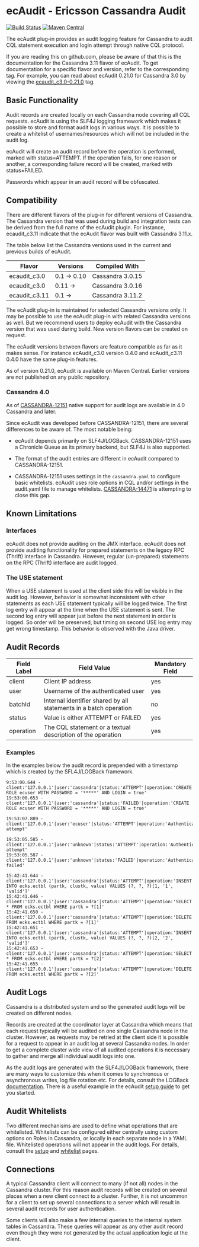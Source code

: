 # ecAudit - Ericsson Cassandra Audit

[![Build Status](https://travis-ci.org/Ericsson/ecaudit.svg?branch=master)](https://travis-ci.org/Ericsson/ecaudit)
[![Maven Central](https://img.shields.io/maven-central/v/com.ericsson.bss.cassandra.ecaudit/ecaudit_c3.11.svg?label=Maven%20Central&colorB=brightgreen)](https://search.maven.org/search?q=g:%22com.ericsson.bss.cassandra.ecaudit%22%20AND%20a:%22ecaudit_c3.11%22)

The ecAudit plug-in provides an audit logging feature for Cassandra to audit CQL statement execution and login attempt through native CQL protocol.

If you are reading this on github.com, please be aware of that this is the documentation for the Cassandra 3.11 flavor of ecAudit.
To get documentation for a specific flavor and version, refer to the corresponding tag.
For example, you can read about ecAudit 0.21.0 for Cassandra 3.0 by viewing the [ecaudit_c3.0-0.21.0](https://github.com/Ericsson/ecaudit/tree/ecaudit_c3.0-0.21.0) tag.


## Basic Functionality

Audit records are created locally on each Cassandra node covering all CQL requests.
ecAudit is using the SLF4J logging framework which makes it possible to store and format audit logs in various ways.
It is possible to create a whitelist of usernames/resources which will not be included in the audit log.

ecAudit will create an audit record before the operation is performed, marked with status=ATTEMPT.
If the operation fails, for one reason or another, a corresponding failure record will be created, marked with status=FAILED.

Passwords which appear in an audit record will be obfuscated.


## Compatibility

There are different flavors of the plug-in for different versions of Cassandra.
The Cassandra version that was used during build and integration tests can be derived from the full name of the ecAudit plugin.
For instance, ecaudit_c3.11 indicate that the ecAudit flavor was built with Cassandra 3.11.x.

The table below list the Cassandra versions used in the current and previous builds of ecAudit.

| Flavor          | Versions       | Compiled With    |
| ----------------| -------------- | ---------------- |
| ecaudit_c3.0    | 0.1  -> 0.10   | Cassandra 3.0.15 |
| ecaudit_c3.0    | 0.11 ->        | Cassandra 3.0.16 |
| ecaudit_c3.11   | 0.1  ->        | Cassandra 3.11.2 |

The ecAudit plug-in is maintained for selected Cassandra versions only.
It may be possible to use the ecAudit plug-in with related Cassandra versions as well.
But we recommend users to deploy ecAudit with the Cassandra version that was used during build.
New version flavors can be created on request.

The ecAudit versions between flavors are feature compatible as far as it makes sense.
For instance ecAudit_c3.0 version 0.4.0 and ecAudit_c3.11 0.4.0 have the same plug-in features.

As of version 0.21.0, ecAudit is available on Maven Central.
Earlier versions are not published on any public repository.


### Cassandra 4.0

As of [CASSANDRA-12151](https://issues.apache.org/jira/browse/CASSANDRA-12151) native support for audit logs are available in 4.0 Cassandra and later.

Since ecAudit was developed before CASSANDRA-12151, there are several differences to be aware of. The most notable being:

* ecAudit depends primarily on SLF4J/LOGBack.
  CASSANDRA-12151 uses a Chronicle Queue as its primary backend, but SLF4J is also supported.

* The format of the audit entries are different in ecAudit compared to CASSANDRA-12151.

* CASSANDRA-12151 uses settings in the ```cassandra.yaml``` to configure basic whitelists.
  ecAudit uses role options in CQL and/or settings in the audit.yaml file to manage whitelists.
  [CASSANDRA-14471](https://issues.apache.org/jira/browse/CASSANDRA-14471) is attempting to close this gap.


## Known Limitations


### Interfaces

ecAudit does not provide auditing on the JMX interface.
ecAudit does not provide auditing functionality for prepared statements on the legacy RPC (Thrift) interface in Cassandra.
However, regular (un-prepared) statements on the RPC (Thrift) interface are audit logged.


### The USE statement

When a USE statement is used at the client side this will be visible in the audit log.
However, behavior is somewhat inconsistent with other statements as each USE statement typically will be logged twice.
The first log entry will appear at the time when the USE statement is sent.
The second log entry will appear just before the next statement in order is logged.
So order will be preserved, but timing on second USE log entry may get wrong timestamp.
This behavior is observed with the Java driver.


## Audit Records

| Field Label | Field Value                                                       | Mandatory Field |
| ----------- | ----------------------------------------------------------------- | --------------- |
| client      | Client IP address                                                 | yes             |
| user        | Username of the authenticated user                                | yes             |
| batchId     | Internal identifier shared by all statements in a batch operation | no              |
| status      | Value is either ATTEMPT or FAILED                                 | yes             |
| operation   | The CQL statement or a textual description of the operation       | yes             |


### Examples

In the examples below the audit record is prepended with a timestamp which is created by the SFL4J/LOGBack framework.

```
9:53:00.644 - client:'127.0.0.1'|user:'cassandra'|status:'ATTEMPT'|operation:'CREATE ROLE ecuser WITH PASSWORD = '*****' AND LOGIN = true'
19:53:00.653 - client:'127.0.0.1'|user:'cassandra'|status:'FAILED'|operation:'CREATE ROLE ecuser WITH PASSWORD = '*****' AND LOGIN = true'

19:53:07.889 - client:'127.0.0.1'|user:'ecuser'|status:'ATTEMPT'|operation:'Authentication attempt'

19:53:05.585 - client:'127.0.0.1'|user:'unknown'|status:'ATTEMPT'|operation:'Authentication attempt'
19:53:05.587 - client:'127.0.0.1'|user:'unknown'|status:'FAILED'|operation:'Authentication failed'

15:42:41.644 - client:'127.0.0.1'|user:'cassandra'|status:'ATTEMPT'|operation:'INSERT INTO ecks.ectbl (partk, clustk, value) VALUES (?, ?, ?)[1, '1', 'valid']'
15:42:41.646 - client:'127.0.0.1'|user:'cassandra'|status:'ATTEMPT'|operation:'SELECT * FROM ecks.ectbl WHERE partk = ?[1]'
15:42:41.650 - client:'127.0.0.1'|user:'cassandra'|status:'ATTEMPT'|operation:'DELETE FROM ecks.ectbl WHERE partk = ?[1]'
15:42:41.651 - client:'127.0.0.1'|user:'cassandra'|status:'ATTEMPT'|operation:'INSERT INTO ecks.ectbl (partk, clustk, value) VALUES (?, ?, ?)[2, '2', 'valid']'
15:42:41.653 - client:'127.0.0.1'|user:'cassandra'|status:'ATTEMPT'|operation:'SELECT * FROM ecks.ectbl WHERE partk = ?[2]'
15:42:41.655 - client:'127.0.0.1'|user:'cassandra'|status:'ATTEMPT'|operation:'DELETE FROM ecks.ectbl WHERE partk = ?[2]'
```

## Audit Logs

Cassandra is a distributed system and so the generated audit logs will be created on different nodes.

Records are created at the coordinator layer at Cassandra
which means that each request typically will be audited on one single Cassandra node in the cluster.
However, as requests may be retried at the client side it is possible for a request to appear in an audit log at several Cassandra nodes.
In order to get a complete cluster wide view of all audited operations
it is necessary to gather and merge all individual audit logs into one.

As the audit logs are generated with the SLF4J/LOGBack framework,
there are many ways to customize this when it comes to synchronous or asynchronous writes, log file rotation etc.
For details, consult the LOGBack [documentation](https://logback.qos.ch/).
There is a useful example in the ecAudit [setup guide](doc/setup.md) to get you started.


## Audit Whitelists

Two different mechanisms are used to define what operations that are whitelisted.
Whitelists can be configured either centrally using custom options on Roles in Cassandra,
or locally in each separate node in a YAML file.
Whitelisted operations will not appear in the audit logs.
For details, consult the [setup](doc/setup.md) and [whitelist](doc/role_whitelist_management.md) pages.


## Connections

A typical Cassandra client will connect to many (if not all) nodes in the Cassandra cluster.
For this reason audit records will be created on several places when a new client connect to a cluster.
Further, it is not uncommon for a client to set up several connections to a server which will result in several audit records for user authentication.

Some clients will also make a few internal queries to the internal system tables in Cassandra.
These queries will appear as any other audit record even though they were not generated by the actual application logic at the client.
